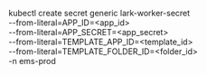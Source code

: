 kubectl create secret generic lark-worker-secret \
--from-literal=APP_ID=<app_id> \
--from-literal=APP_SECRET=<app_secret> \
--from-literal=TEMPLATE_APP_ID=<template_id> \
--from-literal=TEMPLATE_FOLDER_ID=<folder_id> \
-n ems-prod